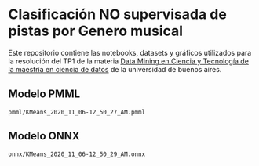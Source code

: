 # Clasificación NO supervisada de pistas por Genero musical

Este repositorio contiene las notebooks, datasets y gráficos utilizados para la resolución del TP1 de la materia [Data Mining en Ciencia y Tecnología de la maestría en ciencia de datos](http://datamining.dc.uba.ar/datamining/) de la universidad de buenos aires.

## Modelo PMML
```
pmml/KMeans_2020_11_06-12_50_27_AM.pmml
```

## Modelo ONNX
```
onnx/KMeans_2020_11_06-12_50_29_AM.onnx
```
